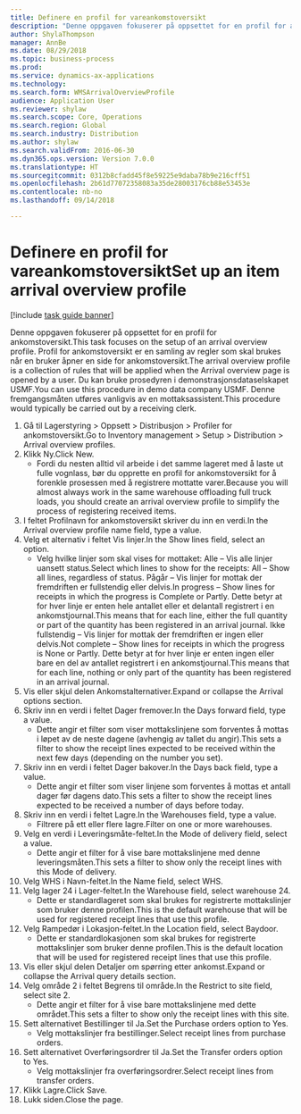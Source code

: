 ```yaml
--- 
title: Definere en profil for vareankomstoversikt
description: "Denne oppgaven fokuserer på oppsettet for en profil for ankomstoversikt."
author: ShylaThompson
manager: AnnBe
ms.date: 08/29/2018
ms.topic: business-process
ms.prod: 
ms.service: dynamics-ax-applications
ms.technology: 
ms.search.form: WMSArrivalOverviewProfile
audience: Application User
ms.reviewer: shylaw
ms.search.scope: Core, Operations
ms.search.region: Global
ms.search.industry: Distribution
ms.author: shylaw
ms.search.validFrom: 2016-06-30
ms.dyn365.ops.version: Version 7.0.0
ms.translationtype: HT
ms.sourcegitcommit: 0312b8cfadd45f8e59225e9daba78b9e216cff51
ms.openlocfilehash: 2b61d77072358083a35de28003176cb88e53453e
ms.contentlocale: nb-no
ms.lasthandoff: 09/14/2018

---
```

# <a name="set-up-an-item-arrival-overview-profile"></a><span data-ttu-id="e302a-103">Definere en profil for vareankomstoversikt</span><span class="sxs-lookup"><span data-stu-id="e302a-103">Set up an item arrival overview profile</span></span>

[!include [task guide banner](../../includes/task-guide-banner.md)]

<span data-ttu-id="e302a-104">Denne oppgaven fokuserer på oppsettet for en profil for ankomstoversikt.</span><span class="sxs-lookup"><span data-stu-id="e302a-104">This task focuses on the setup of an arrival overview profile.</span></span> <span data-ttu-id="e302a-105">Profil for ankomstoversikt er en samling av regler som skal brukes når en bruker åpner en side for ankomstoversikt.</span><span class="sxs-lookup"><span data-stu-id="e302a-105">The arrival overview profile is a collection of rules that will be applied when the Arrival overview page is opened by a user.</span></span> <span data-ttu-id="e302a-106">Du kan bruke prosedyren i demonstrasjonsdataselskapet USMF.</span><span class="sxs-lookup"><span data-stu-id="e302a-106">You can use this procedure in demo data company USMF.</span></span> <span data-ttu-id="e302a-107">Denne fremgangsmåten utføres vanligvis av en mottaksassistent.</span><span class="sxs-lookup"><span data-stu-id="e302a-107">This procedure would typically be carried out by a receiving clerk.</span></span>





1. <span data-ttu-id="e302a-108">Gå til Lagerstyring > Oppsett > Distribusjon > Profiler for ankomstoversikt.</span><span class="sxs-lookup"><span data-stu-id="e302a-108">Go to Inventory management > Setup > Distribution > Arrival overview profiles.</span></span>
2. <span data-ttu-id="e302a-109">Klikk Ny.</span><span class="sxs-lookup"><span data-stu-id="e302a-109">Click New.</span></span>
    * <span data-ttu-id="e302a-110">Fordi du nesten alltid vil arbeide i det samme lageret med å laste ut fulle vognlass, bør du opprette en profil for ankomstoversikt for å forenkle prosessen med å registrere mottatte varer.</span><span class="sxs-lookup"><span data-stu-id="e302a-110">Because you will almost always work in the same warehouse offloading full truck loads, you should create an arrival overview profile to simplify the process of registering received items.</span></span>  
3. <span data-ttu-id="e302a-111">I feltet Profilnavn for ankomstoversikt skriver du inn en verdi.</span><span class="sxs-lookup"><span data-stu-id="e302a-111">In the Arrival overview profile name field, type a value.</span></span>
4. <span data-ttu-id="e302a-112">Velg et alternativ i feltet Vis linjer.</span><span class="sxs-lookup"><span data-stu-id="e302a-112">In the Show lines field, select an option.</span></span>
    * <span data-ttu-id="e302a-113">Velg hvilke linjer som skal vises for mottaket: Alle – Vis alle linjer uansett status.</span><span class="sxs-lookup"><span data-stu-id="e302a-113">Select which lines to show for the receipts:   All – Show all lines, regardless of status.</span></span>   <span data-ttu-id="e302a-114">Pågår – Vis linjer for mottak der fremdriften er fullstendig eller delvis.</span><span class="sxs-lookup"><span data-stu-id="e302a-114">In progress – Show lines for receipts in which the progress is Complete or Partly.</span></span> <span data-ttu-id="e302a-115">Dette betyr at for hver linje er enten hele antallet eller et delantall registrert i en ankomstjournal.</span><span class="sxs-lookup"><span data-stu-id="e302a-115">This means that for each line, either the full quantity or part of the quantity has been registered in an arrival journal.</span></span>   <span data-ttu-id="e302a-116">Ikke fullstendig – Vis linjer for mottak der fremdriften er ingen eller delvis.</span><span class="sxs-lookup"><span data-stu-id="e302a-116">Not complete – Show lines for receipts in which the progress is None or Partly.</span></span> <span data-ttu-id="e302a-117">Dette betyr at for hver linje er enten ingen eller bare en del av antallet registrert i en ankomstjournal.</span><span class="sxs-lookup"><span data-stu-id="e302a-117">This means that for each line, nothing or only part of the quantity has been registered in an arrival journal.</span></span>  
5. <span data-ttu-id="e302a-118">Vis eller skjul delen Ankomstalternativer.</span><span class="sxs-lookup"><span data-stu-id="e302a-118">Expand or collapse the Arrival options section.</span></span>
6. <span data-ttu-id="e302a-119">Skriv inn en verdi i feltet Dager fremover.</span><span class="sxs-lookup"><span data-stu-id="e302a-119">In the Days forward field, type a value.</span></span>
    * <span data-ttu-id="e302a-120">Dette angir et filter som viser mottakslinjene som forventes å mottas i løpet av de neste dagene (avhengig av tallet du angir).</span><span class="sxs-lookup"><span data-stu-id="e302a-120">This sets a filter to show the receipt lines expected to be received within the next few days (depending on the number you set).</span></span>  
7. <span data-ttu-id="e302a-121">Skriv inn en verdi i feltet Dager bakover.</span><span class="sxs-lookup"><span data-stu-id="e302a-121">In the Days back field, type a value.</span></span>
    * <span data-ttu-id="e302a-122">Dette angir et filter som viser linjene som forventes å mottas et antall dager før dagens dato.</span><span class="sxs-lookup"><span data-stu-id="e302a-122">This sets a filter to show the receipt lines expected to be received a number of days before today.</span></span>  
8. <span data-ttu-id="e302a-123">Skriv inn en verdi i feltet Lagre.</span><span class="sxs-lookup"><span data-stu-id="e302a-123">In the Warehouses field, type a value.</span></span>
    * <span data-ttu-id="e302a-124">Filtrere på ett eller flere lagre.</span><span class="sxs-lookup"><span data-stu-id="e302a-124">Filter on one or more warehouses.</span></span>  
9. <span data-ttu-id="e302a-125">Velg en verdi i Leveringsmåte-feltet.</span><span class="sxs-lookup"><span data-stu-id="e302a-125">In the Mode of delivery field, select a value.</span></span>
    * <span data-ttu-id="e302a-126">Dette angir et filter for å vise bare mottakslinjene med denne leveringsmåten.</span><span class="sxs-lookup"><span data-stu-id="e302a-126">This sets a filter to show only the receipt lines with this Mode of delivery.</span></span>  
10. <span data-ttu-id="e302a-127">Velg WHS i Navn-feltet.</span><span class="sxs-lookup"><span data-stu-id="e302a-127">In the Name field, select WHS.</span></span>
11. <span data-ttu-id="e302a-128">Velg lager 24 i Lager-feltet.</span><span class="sxs-lookup"><span data-stu-id="e302a-128">In the Warehouse field, select warehouse 24.</span></span>
    * <span data-ttu-id="e302a-129">Dette er standardlageret som skal brukes for registrerte mottakslinjer som bruker denne profilen.</span><span class="sxs-lookup"><span data-stu-id="e302a-129">This is the default warehouse that will be used for registered receipt lines that use this profile.</span></span>  
12. <span data-ttu-id="e302a-130">Velg Rampedør i Lokasjon-feltet.</span><span class="sxs-lookup"><span data-stu-id="e302a-130">In the Location field, select Baydoor.</span></span>
    * <span data-ttu-id="e302a-131">Dette er standardlokasjonen som skal brukes for registrerte mottakslinjer som bruker denne profilen.</span><span class="sxs-lookup"><span data-stu-id="e302a-131">This is the default location that will be used for registered receipt lines that use this profile.</span></span>  
13. <span data-ttu-id="e302a-132">Vis eller skjul delen Detaljer om spørring etter ankomst.</span><span class="sxs-lookup"><span data-stu-id="e302a-132">Expand or collapse the Arrival query details section.</span></span>
14. <span data-ttu-id="e302a-133">Velg område 2 i feltet Begrens til område.</span><span class="sxs-lookup"><span data-stu-id="e302a-133">In the Restrict to site field, select site 2.</span></span>
    * <span data-ttu-id="e302a-134">Dette angir et filter for å vise bare mottakslinjene med dette området.</span><span class="sxs-lookup"><span data-stu-id="e302a-134">This sets a filter to show only the receipt lines with this site.</span></span>  
15. <span data-ttu-id="e302a-135">Sett alternativet Bestillinger til Ja.</span><span class="sxs-lookup"><span data-stu-id="e302a-135">Set the Purchase orders option to Yes.</span></span>
    * <span data-ttu-id="e302a-136">Velg mottakslinjer fra bestillinger.</span><span class="sxs-lookup"><span data-stu-id="e302a-136">Select receipt lines from purchase orders.</span></span>  
16. <span data-ttu-id="e302a-137">Sett alternativet Overføringsordrer til Ja.</span><span class="sxs-lookup"><span data-stu-id="e302a-137">Set the Transfer orders option to Yes.</span></span>
    * <span data-ttu-id="e302a-138">Velg mottakslinjer fra overføringsordrer.</span><span class="sxs-lookup"><span data-stu-id="e302a-138">Select receipt lines from transfer orders.</span></span>  
17. <span data-ttu-id="e302a-139">Klikk Lagre.</span><span class="sxs-lookup"><span data-stu-id="e302a-139">Click Save.</span></span>
18. <span data-ttu-id="e302a-140">Lukk siden.</span><span class="sxs-lookup"><span data-stu-id="e302a-140">Close the page.</span></span>


